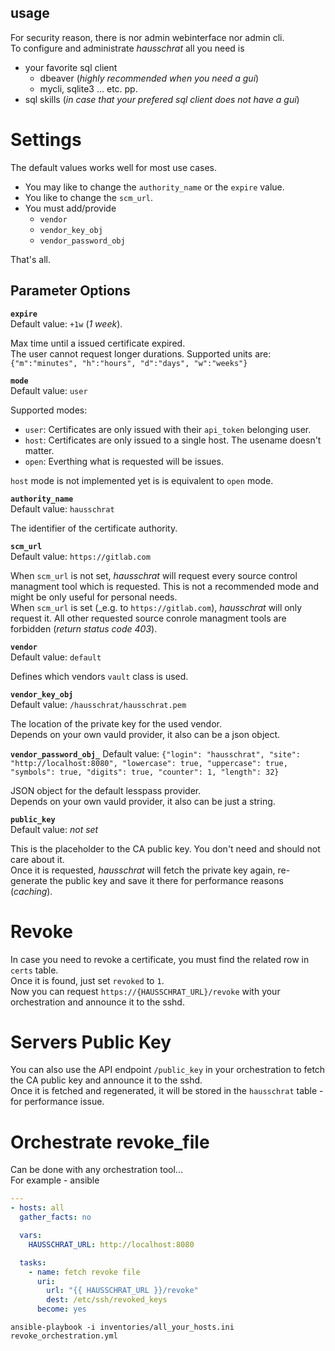 ## usage

For security reason, there is nor admin webinterface nor admin cli.  
To configure and administrate _hausschrat_ all you need is

- your favorite sql client
  * dbeaver (_highly recommended when you need a gui_)
  * mycli, sqlite3 ... etc. pp.
- sql skills (_in case that your prefered sql client does not have a gui_)

# Settings

The default values works well for most use cases.

* You may like to change the `authority_name` or the `expire` value.  
* You like to change the `scm_url`.
* You must add/provide
    * `vendor`
    * `vendor_key_obj`
    * `vendor_password_obj`

That's all.

## Parameter Options

**`expire`**  
Default value: `+1w` (_1 week_).

Max time until a issued certificate expired.  
The user cannot request longer durations.
Supported units are: `{"m":"minutes", "h":"hours", "d":"days", "w":"weeks"}`


**`mode`**  
Default value: `user`  

Supported modes:

* `user`: Certificates are only issued with their `api_token` belonging user.
* `host`: Certificates are only issued to a single host. The usename doesn't matter.
* `open`: Everthing what is requested will be issues.

`host` mode is not implemented yet is is equivalent to `open` mode.

**`authority_name`**  
Default value: `hausschrat`

The identifier of the certificate authority.


**`scm_url`**  
Default value: `https://gitlab.com`  

When `scm_url` is not set, _hausschrat_ will request every source control managment tool which is requested. This is not a recommended mode and might be only useful for personal needs.    
When `scm_url` is set (_e.g. to `https://gitlab.com`), _hausschrat_ will only request it. All other requested 
source conrole managment tools are forbidden (_return status code 403_).


**`vendor`**  
Default value: `default`

Defines which vendors `vault` class is used.  


**`vendor_key_obj`**  
Default value: `/hausschrat/hausschrat.pem`

The location of the private key for the used vendor.  
Depends on your own vauld provider, it also can be a json object.


**`vendor_password_obj_`**
Default value: `{"login": "hausschrat", "site": "http://localhost:8080", "lowercase": true, "uppercase": true, "symbols": true, "digits": true, "counter": 1, "length": 32}`

JSON object for the default lesspass provider.  
Depends on your own vauld provider, it also can be just a string.

**`public_key`**  
Default value: _not set_

This is the placeholder to the CA public key. You don't need and should not care about it.  
Once it is requested, _hausschrat_ will fetch the private key again, re-generate the public key and
save it there for performance reasons (_caching_).

# Revoke

In case you need to revoke a certificate, you must find the related row in `certs` table.  
Once it is found, just set `revoked` to `1`.  
Now you can request `https://{HAUSSCHRAT_URL}/revoke` with your orchestration and announce it to the sshd.

# Servers Public Key

You can also use the API endpoint `/public_key` in your orchestration to fetch the CA public key and announce it to the sshd.  
Once it is fetched and regenerated, it will be stored in the `hausschrat` table - for performance issue.

# Orchestrate revoke_file

Can be done with any orchestration tool...  
For example - ansible

```yml
---
- hosts: all
  gather_facts: no

  vars:
    HAUSSCHRAT_URL: http://localhost:8080

  tasks:
    - name: fetch revoke file
      uri:
        url: "{{ HAUSSCHRAT_URL }}/revoke"
        dest: /etc/ssh/revoked_keys
      become: yes
```

`ansible-playbook -i inventories/all_your_hosts.ini revoke_orchestration.yml`